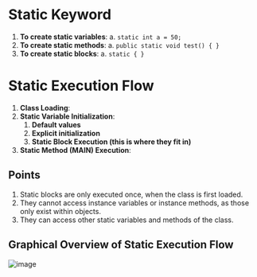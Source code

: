 # Static Keyword

1. **To create static variables**:
   a. `static int a = 50;`
2. **To create static methods**:
   a. `public static void test() { }`
3. **To create static blocks**:
   a. `static { }`



# Static Execution Flow

1. **Class Loading**:
2. **Static Variable Initialization**:
     1. **Default values**
     2. **Explicit initialization**
     3. **Static Block Execution (this is where they fit in)**
3. **Static Method (MAIN) Execution**:

## Points
1. Static blocks are only executed once, when the class is first loaded.
2. They cannot access instance variables or instance methods, as those only exist within objects.
3. They can access other static variables and methods of the class.
## Graphical Overview of Static Execution Flow
![image](https://github.com/user-attachments/assets/474a0df4-ae26-471e-8b48-8f8cdd0c187d)


